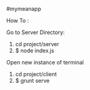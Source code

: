 #mymeanapp

How To :

Go to Server Directory:

1. cd project/server
2. $ node index.js

Open new instance of terminal

1. cd project/client
2. $ grunt serve
